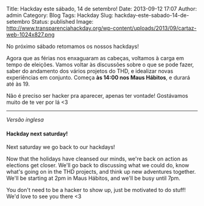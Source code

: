 Title: Hackday este sábado, 14 de setembro!
Date: 2013-09-12 17:07
Author: admin
Category: Blog
Tags: Hackday
Slug: hackday-este-sabado-14-de-setembro
Status: published
Image: http://www.transparenciahackday.org/wp-content/uploads/2013/09/cartaz-web-1024x827.png

No próximo sábado retomamos os nossos hackdays!

Agora que as férias nos enxaguaram as cabeças, voltamos à carga em tempo de eleições. Vamos voltar às discussões sobre o que se pode fazer, saber do andamento dos vários projetos do THD, e idealizar novas experiências em conjunto. Começa **às 14:00 nos Maus Hábitos**, e durará até às 19.

Não é preciso ser hacker pra aparecer, apenas ter vontade! Gostávamos muito de te ver por lá \<3

------------------------------------------------------------------------

*Versão inglesa*

#### Hackday next saturday!

Next saturday we go back to our hackdays!

Now that the holidays have cleansed our minds, we're back on action as elections get closer. We'll go back to discussing what we could do, know what's going on in the THD projects, and think up new adventures together. We'll be starting at 2pm in Maus Hábitos, and we'll be busy until 7pm.

You don't need to be a hacker to show up, just be motivated to do stuff! We'd love to see you there \<3
